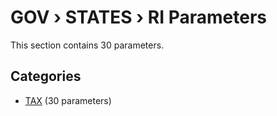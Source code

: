 # GOV › STATES › RI Parameters

This section contains 30 parameters.

## Categories

- [TAX](tax/index.md) (30 parameters)
